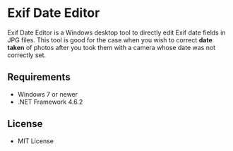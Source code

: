 ﻿# Exif Date Editor

Exif Date Editor is a Windows desktop tool to directly edit Exif date fields in JPG files.
This tool is good for the case when you wish to correct __date taken__ of photos after you took them with a camera whose date was not correctly set.

## Requirements

 * Windows 7 or newer
 * .NET Framework 4.6.2

## License

 - MIT License